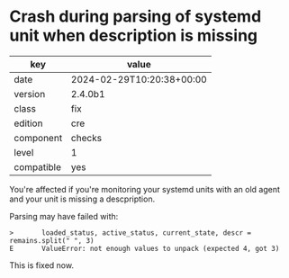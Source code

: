 [//]: # (werk v2)
# Crash during parsing of systemd unit when description is missing

key        | value
---------- | ---
date       | 2024-02-29T10:20:38+00:00
version    | 2.4.0b1
class      | fix
edition    | cre
component  | checks
level      | 1
compatible | yes

You're affected if you're monitoring your systemd units with an old agent and
your unit is missing a descpription.

Parsing may have failed with:
```
>       loaded_status, active_status, current_state, descr = remains.split(" ", 3)
E       ValueError: not enough values to unpack (expected 4, got 3)
```

This is fixed now.
